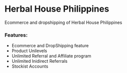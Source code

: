 # Herbal House Philippines
Ecommerce and dropshipping of Herbal House Philippines

### Features:
* Ecommerce and DropShipping feature
* Product Unilevels
* Unlimited Referral and Affiliate program
* Unlimited Inidirect Referrals
* Stockist Accounts
